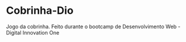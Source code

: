 # Cobrinha-Dio
Jogo da cobrinha. Feito durante o bootcamp de Desenvolvimento Web - Digital Innovation One
